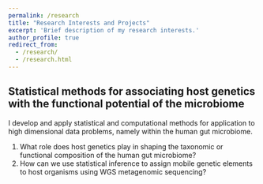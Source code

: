 ```yaml
---
permalink: /research
title: "Research Interests and Projects"
excerpt: 'Brief description of my research interests.'
author_profile: true
redirect_from:
  - /research/
  - /research.html
---
```


Statistical methods for associating host genetics with the functional potential of the microbiome
-------------------------------------------------------------------------------------------------
I develop and apply statistical and computational methods for application to high dimensional data problems, namely within the human gut microbiome. 

1) What role does host genetics play in shaping the taxonomic or functional composition of the human gut microbiome?
2) How can we use statistical inference to assign mobile genetic elements to host organisms using WGS metagenomic sequencing?
